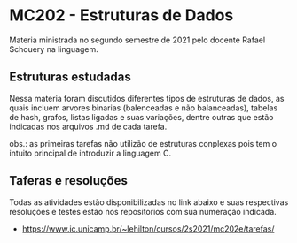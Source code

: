 # MC202 - Estruturas de Dados
 
Materia ministrada no segundo semestre de 2021 pelo docente Rafael Schouery na linguagem.

## Estruturas estudadas
Nessa materia foram discutidos diferentes tipos de estruturas de dados, as quais incluem arvores binarias (balenceadas e não balanceadas), tabelas de hash, grafos, listas ligadas e suas variações, dentre outras que estão indicadas nos arquivos .md de cada tarefa.

obs.: as primeiras tarefas não utilizão de estruturas conplexas pois tem o intuito principal de introduzir a linguagem C.

## Taferas e resoluções
Todas as atividades estão disponibilizadas no link abaixo e suas respectivas resoluções e testes estão nos repositorios com sua numeração indicada. 

+ https://www.ic.unicamp.br/~lehilton/cursos/2s2021/mc202e/tarefas/ 